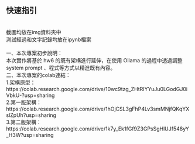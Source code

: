 ## 快速指引
<br>
截圖均放在img資料夾中
<br>
測試經過和文字記錄均放在ipynb檔案
<br>
<br>
一、本次專案初步說明：
<br>
本次實作將基於 hw6 的既有架構進行延伸，在使用 Ollama 的過程中透過調整 system prompt 、程式等方式以精進既有內容。
<br>
二、本次專案的colab連結：
<br>
1.架構原型：
<br>
https://colab.research.google.com/drive/10wc9tzg_ZHtRIYYuJu0LGodGJ0iVbkU-?usp=sharing
<br>
2.第一版架構：
<br>
https://colab.research.google.com/drive/1hOjCSL3gFhP4Lv3smMNjfQKqYXslZpUh?usp=sharing
<br>
3.第二版架構：
<br>
https://colab.research.google.com/drive/1k7y_Ek1fGf9Z3GPsSgHlUJf548yY_H3W?usp=sharing

